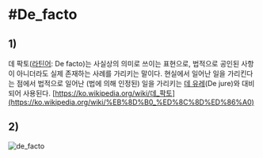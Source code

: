 # \#De\_facto

## 1)

데 팍토([라틴어](https://ko.wikipedia.org/wiki/%EB%9D%BC%ED%8B%B4%EC%96%B4): De facto)는 사실상의 의미로 쓰이는 표현으로, 법적으로 공인된 사항이 아니더라도 실제 존재하는 사례를 가리키는 말이다. 현실에서 일어난 일을 가리킨다는 점에서 법적으로 일어난 (법에 의해 인정된) 일을 가리키는 [데 유레](https://ko.wikipedia.org/wiki/%EB%8D%B0_%EC%9C%A0%EB%A0%88)(De jure)와 대비되어 사용된다.
[https://ko.wikipedia.org/wiki/데_팍토](https://ko.wikipedia.org/wiki/%EB%8D%B0_%ED%8C%8D%ED%86%A0)

## 2)

![de_facto](./assets/wiki/defacto.jpeg)

